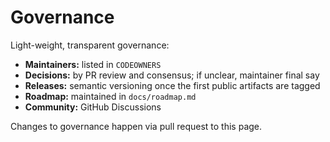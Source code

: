 # Governance

Light-weight, transparent governance:
- **Maintainers:** listed in `CODEOWNERS`
- **Decisions:** by PR review and consensus; if unclear, maintainer final say
- **Releases:** semantic versioning once the first public artifacts are tagged
- **Roadmap:** maintained in `docs/roadmap.md`
- **Community:** GitHub Discussions

Changes to governance happen via pull request to this page.
